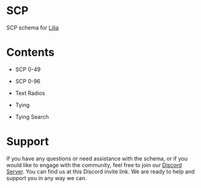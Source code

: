 # SCP
 
SCP schema for [Lilia](https://github.com/LiliaFramework/Lilia)

# Contents
- SCP 0-49

- SCP 0-96

- Text Radios
  
- Tying

- Tying Search

# Support

If you have any questions or need assistance with the schema, or if you would like to engage with the community, feel free to join our [Discord Server](https://discord.gg/52MSnh39vw). You can find us at this Discord invite link. We are ready to help and support you in any way we can.
